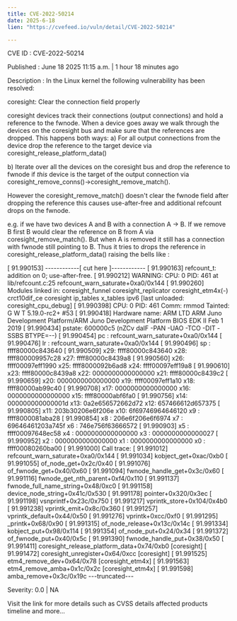 ```yaml
---
title: CVE-2022-50214
date: 2025-6-18
lien: "https://cvefeed.io/vuln/detail/CVE-2022-50214"

---
```


CVE ID : CVE-2022-50214

Published :  June 18
2025
11:15 a.m. | 1 hour
18 minutes ago

Description : In the Linux kernel
the following vulnerability has been resolved:

coresight: Clear the connection field properly

coresight devices track their connections (output connections) and
hold a reference to the fwnode. When a device goes away
we walk through
the devices on the coresight bus and make sure that the references
are dropped. This happens both ways:
 a) For all output connections from the device
drop the reference to
    the target device via coresight_release_platform_data()

b) Iterate over all the devices on the coresight bus and drop the
   reference to fwnode if *this* device is the target of the output
   connection
via coresight_remove_conns()->coresight_remove_match().

However
the coresight_remove_match() doesn't clear the fwnode field
after dropping the reference
this causes use-after-free and
additional refcount drops on the fwnode.

e.g.
if we have two devices
A and B
with a connection
A -> B.
If we remove B first
B would clear the reference on B
from A
via coresight_remove_match(). But when A is removed
it still has
a connection with fwnode still pointing to B. Thus it tries to  drops
the reference in coresight_release_platform_data()
raising the bells
like :

[   91.990153] ------------[ cut here ]------------
[   91.990163] refcount_t: addition on 0; use-after-free.
[   91.990212] WARNING: CPU: 0 PID: 461 at lib/refcount.c:25 refcount_warn_saturate+0xa0/0x144
[   91.990260] Modules linked in: coresight_funnel coresight_replicator coresight_etm4x(-)
 crct10dif_ce coresight ip_tables x_tables ipv6 [last unloaded: coresight_cpu_debug]
[   91.990398] CPU: 0 PID: 461 Comm: rmmod Tainted: G        W       T 5.19.0-rc2+ #53
[   91.990418] Hardware name: ARM LTD ARM Juno Development Platform/ARM Juno Development Platform
BIOS EDK II Feb  1 2019
[   91.990434] pstate: 600000c5 (nZCv daIF -PAN -UAO -TCO -DIT -SSBS BTYPE=--)
[   91.990454] pc : refcount_warn_saturate+0xa0/0x144
[   91.990476] lr : refcount_warn_saturate+0xa0/0x144
[   91.990496] sp : ffff80000c843640
[   91.990509] x29: ffff80000c843640 x28: ffff800009957c28 x27: ffff80000c8439a8
[   91.990560] x26: ffff00097eff1990 x25: ffff8000092b6ad8 x24: ffff00097eff19a8
[   91.990610] x23: ffff80000c8439a8 x22: 0000000000000000 x21: ffff80000c8439c2
[   91.990659] x20: 0000000000000000 x19: ffff00097eff1a10 x18: ffff80000ab99c40
[   91.990708] x17: 0000000000000000 x16: 0000000000000000 x15: ffff80000abf6fa0
[   91.990756] x14: 000000000000001d x13: 0a2e656572662d72 x12: 657466612d657375
[   91.990805] x11: 203b30206e6f206e x10: 6f69746964646120 x9 : ffff8000081aba28
[   91.990854] x8 : 206e6f206e6f6974 x7 : 69646461203a745f x6 : 746e756f63666572
[   91.990903] x5 : ffff00097648ec58 x4 : 0000000000000000 x3 : 0000000000000027
[   91.990952] x2 : 0000000000000000 x1 : 0000000000000000 x0 : ffff00080260ba00
[   91.991000] Call trace:
[   91.991012]  refcount_warn_saturate+0xa0/0x144
[   91.991034]  kobject_get+0xac/0xb0
[   91.991055]  of_node_get+0x2c/0x40
[   91.991076]  of_fwnode_get+0x40/0x60
[   91.991094]  fwnode_handle_get+0x3c/0x60
[   91.991116]  fwnode_get_nth_parent+0xf4/0x110
[   91.991137]  fwnode_full_name_string+0x48/0xc0
[   91.991158]  device_node_string+0x41c/0x530
[   91.991178]  pointer+0x320/0x3ec
[   91.991198]  vsnprintf+0x23c/0x750
[   91.991217]  vprintk_store+0x104/0x4b0
[   91.991238]  vprintk_emit+0x8c/0x360
[   91.991257]  vprintk_default+0x44/0x50
[   91.991276]  vprintk+0xcc/0xf0
[   91.991295]  _printk+0x68/0x90
[   91.991315]  of_node_release+0x13c/0x14c
[   91.991334]  kobject_put+0x98/0x114
[   91.991354]  of_node_put+0x24/0x34
[   91.991372]  of_fwnode_put+0x40/0x5c
[   91.991390]  fwnode_handle_put+0x38/0x50
[   91.991411]  coresight_release_platform_data+0x74/0xb0 [coresight]
[   91.991472]  coresight_unregister+0x64/0xcc [coresight]
[   91.991525]  etm4_remove_dev+0x64/0x78 [coresight_etm4x]
[   91.991563]  etm4_remove_amba+0x1c/0x2c [coresight_etm4x]
[   91.991598]  amba_remove+0x3c/0x19c
---truncated---

Severity: 0.0 | NA

Visit the link for more details
such as CVSS details
affected products
timeline
and more...
